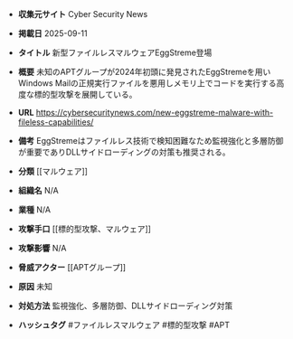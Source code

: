 - **収集元サイト**
Cyber Security News

- **掲載日**
2025-09-11

- **タイトル**
新型ファイルレスマルウェアEggStreme登場

- **概要**
未知のAPTグループが2024年初頭に発見されたEggStremeを用いWindows Mailの正規実行ファイルを悪用しメモリ上でコードを実行する高度な標的型攻撃を展開している。

- **URL**
https://cybersecuritynews.com/new-eggstreme-malware-with-fileless-capabilities/

- **備考**
EggStremeはファイルレス技術で検知困難なため監視強化と多層防御が重要でありDLLサイドローディングの対策も推奨される。

- **分類**
[[マルウェア]]

- **組織名**
N/A

- **業種**
N/A

- **攻撃手口**
[[標的型攻撃、マルウェア]]

- **攻撃影響**
N/A

- **脅威アクター**
[[APTグループ]]

- **原因**
未知

- **対処方法**
監視強化、多層防御、DLLサイドローディング対策

- **ハッシュタグ**
#ファイルレスマルウェア #標的型攻撃 #APT
